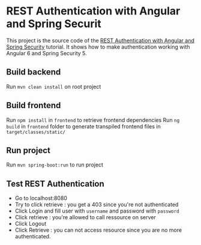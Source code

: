 # REST Authentication with Angular and Spring Securit

This project is the source code of the [REST Authentication with Angular and Spring Security](http://www.effectivecoding.fr) tutorial.
It shows how to make authentication working with Angular 6 and Spring Security 5.

## Build backend

Run `mvn clean install` on root project

## Build frontend

Run `npm install` in `frontend` to retrieve frontend dependencies
Run `ng build` in `frontend` folder to generate transpiled frontend files in `target/classes/static/`

## Run project

Run `mvn spring-boot:run` to run project

## Test REST Authentication

- Go to localhost:8080
- Try to click retrieve : you get a 403 since you're not authenticated
- Click Login and fill user with `username` and password with `password`
- Click retrieve : you're allowed to call ressource on server
- Click Logout
- Click Retrieve : you can not access resource since you are no more authenticated.

